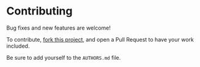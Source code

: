 # Contributing

Bug fixes and new features are welcome!

To contribute, [fork this project](https://github.com/bradmontgomery/django-querycount/),
and open a Pull Request to have your work included.

Be sure to add yourself to the `AUTHORS.md` file.
